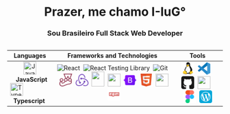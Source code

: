 <h1 align="center">Prazer, me chamo I-IuG°</h1>

<h3 align="center">Sou Brasileiro Full Stack Web Developer</h3>

<div id='lojc' align="center">

##

| Languages  | Frameworks and Technologies | Tools |   
|---|---|---|
|<div id='lojc' align="center"><img src="https://cdn.jsdelivr.net/gh/devicons/devicon/icons/javascript/javascript-original.svg" width="30" height="30" title="JavaScript"/>&nbsp;&nbsp;<b><spam>JavaScript</spam></b></div><div><img title="Typescript" src="https://cdn.jsdelivr.net/gh/devicons/devicon/icons/typescript/typescript-original.svg" width="30" height="30"/>&nbsp;&nbsp;<b><spam>Typescript</spam></b></div>|<div id='lojc' align="center"><img src="https://cdn.jsdelivr.net/gh/devicons/devicon/icons/react/react-original-wordmark.svg" width="50" title="React"/>&nbsp;&nbsp;<img src="https://testing-library.com/img/octopus-128x128.png" width="50" title="React Testing Library"/>&nbsp;&nbsp;<img src="https://cdn.jsdelivr.net/gh/devicons/devicon/icons/git/git-original-wordmark.svg" width="50" title="Git"/>&nbsp;&nbsp;<img src="https://github.com/devicons/devicon/blob/master/icons/jest/jest-plain.svg" width="30" height="30"/>&nbsp;&nbsp;<img src="https://github.com/devicons/devicon/blob/1119b9f84c0290e0f0b38982099a2bd027a48bf1/icons/redux/redux-original.svg" width="30" height="30"/>&nbsp;&nbsp;<img src="https://img.icons8.com/color/344/docker.png" width="30" height="35"/>&nbsp;&nbsp;<img src="https://www.seekpng.com/png/full/525-5256723_docker-compose-logo.png" width="30" height="30"/>&nbsp;&nbsp;<img src="https://github.com/devicons/devicon/blob/master/icons/bootstrap/bootstrap-original.svg" width="30" height="30"/>&nbsp;&nbsp;<img src="https://github.com/MateusHoffman/MateusHoffman/blob/main/img/HTML.svg" width="30" height="30"/>&nbsp;&nbsp;<img src="img/CSS.svg" width="30" height="30"/>&nbsp;&nbsp;<img src="https://github.com/MateusHoffman/MateusHoffman/blob/main/img/NPM.svg" width="30" height="30"/></div>|<div id='lojc' align="center"><img src="https://github.com/devicons/devicon/blob/master/icons/linux/linux-original.svg" width="30" height="30"/>&nbsp;&nbsp;<img src="https://github.com/devicons/devicon/blob/master/icons/vscode/vscode-original.svg" width="30" height="30"/>&nbsp;&nbsp;<img src="https://github.com/MateusHoffman/MateusHoffman/blob/main/img/GitHub.svg" width="30" height="30" background-color="white"/>&nbsp;&nbsp;<img src="https://img.icons8.com/color/344/bash.png" width="30" height="30" background-color="white"/>&nbsp;&nbsp;<img src="https://github.com/devicons/devicon/blob/master/icons/figma/figma-original.svg" width="30" height="30"/>&nbsp;&nbsp;<img src="https://github.com/MateusHoffman/MateusHoffman/blob/main/img/WordPress.svg" width="30" height="30"/></div>|
